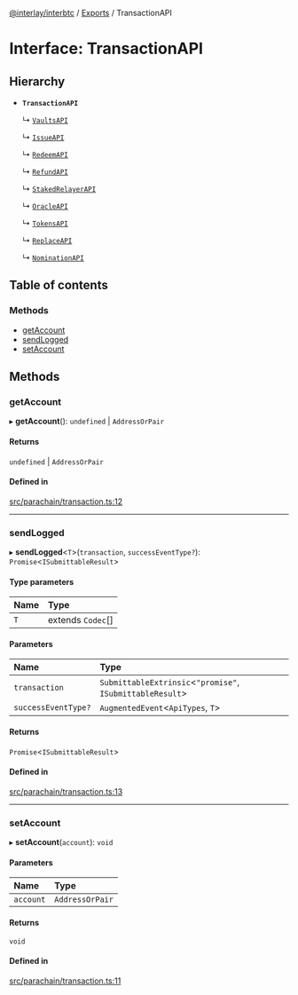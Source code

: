 [@interlay/interbtc](/README.md) / [Exports](/modules.md) / TransactionAPI

# Interface: TransactionAPI

## Hierarchy

- **`TransactionAPI`**

  ↳ [`VaultsAPI`](/interfaces/vaultsapi.md)

  ↳ [`IssueAPI`](/interfaces/issueapi.md)

  ↳ [`RedeemAPI`](/interfaces/redeemapi.md)

  ↳ [`RefundAPI`](/interfaces/refundapi.md)

  ↳ [`StakedRelayerAPI`](/interfaces/stakedrelayerapi.md)

  ↳ [`OracleAPI`](/interfaces/oracleapi.md)

  ↳ [`TokensAPI`](/interfaces/tokensapi.md)

  ↳ [`ReplaceAPI`](/interfaces/replaceapi.md)

  ↳ [`NominationAPI`](/interfaces/nominationapi.md)

## Table of contents

### Methods

- [getAccount](/interfaces/transactionapi.md#getaccount)
- [sendLogged](/interfaces/transactionapi.md#sendlogged)
- [setAccount](/interfaces/transactionapi.md#setaccount)

## Methods

### getAccount

▸ **getAccount**(): `undefined` \| `AddressOrPair`

#### Returns

`undefined` \| `AddressOrPair`

#### Defined in

[src/parachain/transaction.ts:12](https://github.com/interlay/interbtc-js/blob/0c8155e/src/parachain/transaction.ts#L12)

___

### sendLogged

▸ **sendLogged**<`T`\>(`transaction`, `successEventType?`): `Promise`<`ISubmittableResult`\>

#### Type parameters

| Name | Type |
| :------ | :------ |
| `T` | extends `Codec`[] |

#### Parameters

| Name | Type |
| :------ | :------ |
| `transaction` | `SubmittableExtrinsic`<``"promise"``, `ISubmittableResult`\> |
| `successEventType?` | `AugmentedEvent`<`ApiTypes`, `T`\> |

#### Returns

`Promise`<`ISubmittableResult`\>

#### Defined in

[src/parachain/transaction.ts:13](https://github.com/interlay/interbtc-js/blob/0c8155e/src/parachain/transaction.ts#L13)

___

### setAccount

▸ **setAccount**(`account`): `void`

#### Parameters

| Name | Type |
| :------ | :------ |
| `account` | `AddressOrPair` |

#### Returns

`void`

#### Defined in

[src/parachain/transaction.ts:11](https://github.com/interlay/interbtc-js/blob/0c8155e/src/parachain/transaction.ts#L11)
